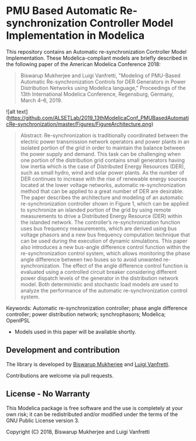 # PMU Based Automatic Re-synchronization Controller Model Implementation in Modelica

This repository contains an Automatic re-synchronization Controller Model Implementation. These Modelica-compliant models are briefly described in the following paper of the American Modelica Conference 2018:

> Biswarup Mukherjee and Luigi Vanfretti, "Modeling of PMU-Based Automatic Re-synchronization Controls for DER Generators in Power Distribution Networks using Modelica language," Proceedings of the 13th International Modelica Conference, Regensburg, Germany, March 4–6, 2019.

![alt text]
(https://github.com/ALSETLab/2019_13thModelicaConf_PMUBasedAutomaticRe-synchronization/master/Figures/FigureArchitecture.png)

> Abstract: Re-synchronization is traditionally coordinated between the electric power transmission network operators and power plants in an isolated portion of the grid in order to maintain the balance between the power supply and demand. This task can be challenging when one portion of the distribution grid contains small generators having low inertia which is the case of Distributed Energy Resources (DER), such as small hydro, wind and solar power plants. As the number of DER continues to increase with the rise of renewable energy sources located at the lower voltage networks, automatic re-synchronization method that can be applied to a great number of DER are desirable.
The paper describes the architecture and modeling of an automatic re-synchronization controller shown in Figure 1, which can be applied to synchronize an islanded portion of the grid by using remote measurements to drive a Distributed Energy Resource (DER) within the islanded network. The controller’s re-synchronization function uses bus frequency measurements, which are derived using bus voltage phasors and a new bus frequency computation technique that can be used during the execution of dynamic simulations. 
This paper also introduces a new bus-angle difference control function within the re-synchronization control system, which allows monitoring the phase angle difference between two buses so to avoid unwanted re-synchronization. The effect of the angle difference control function is evaluated using a controlled circuit breaker considering different power dispatch levels of the generator in the distribution network model. Both deterministic and stochastic load models are used to analyze the performance of the automatic re-synchronization control system. 

Keywords: Automatic re-synchronization controller; phase angle difference controller; power distribution network; synchrophasors; Modelica; OpenIPSL



- Models used in this paper will be available shortly.


## Development and contribution

The library is developed by [Biswarup Mukherjee](https://github.com/BiswarupM) and [Luigi Vanfretti](https://github.com/lvanfretti).

Contributions are welcome via pull requests.

## License - No Warranty

This Modelica package is free software and the use is completely at your own risk; it can be redistributed and/or modified under the terms of the GNU Public License version 3.

Copyright (C) 2018, Biswarup Mukherjee and Luigi Vanfretti

